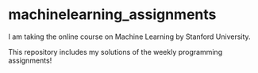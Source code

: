# machinelearning_assignments

I am taking the online course on Machine Learning by Stanford University.

This repository includes my solutions of the weekly programming assignments! 

